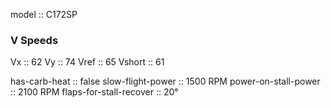 model :: C172SP

### V Speeds
Vx :: 62
Vy :: 74
Vref :: 65
Vshort :: 61

has-carb-heat :: false
slow-flight-power :: 1500 RPM
power-on-stall-power :: 2100 RPM
flaps-for-stall-recover :: 20°